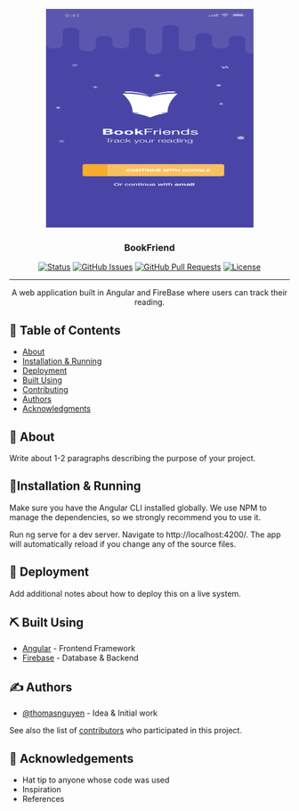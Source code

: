 <p align="center">
  <a href="" rel="noopener">
 <img width=373px height=392px src="https://raw.githubusercontent.com/thomasnguyen/BookFriend/master/repoAssets/preview.png" alt="Project logo"></a>
</p>

<h3 align="center">BookFriend</h3>

<div align="center">

  [![Status](https://img.shields.io/badge/status-active-success.svg)]() 
  [![GitHub Issues](https://img.shields.io/github/issues/thomasnguyen/BLTrees.svg)](https://github.com/thomasnguyen/BookFriend/issues)
  [![GitHub Pull Requests](https://img.shields.io/github/issues-pr/thomasnguyen/BookFriend.svg)](https://github.com/thomasnguyen/BookFriend/pulls)
  [![License](https://img.shields.io/badge/license-MIT-blue.svg)](/LICENSE)

</div>

---

<p align="center"> 
  A web application built in Angular and FireBase where users can track their reading.
    <br> 
</p>

## 📝 Table of Contents
- [About](#about)
- [Installation & Running](#installation_&_running)
- [Deployment](#deployment)
- [Built Using](#built_using)
- [Contributing](../CONTRIBUTING.md)
- [Authors](#authors)
- [Acknowledgments](#acknowledgement)

## 🧐 About <a name = "about"></a>
Write about 1-2 paragraphs describing the purpose of your project.


## 🏁Installation & Running
Make sure you have the Angular CLI installed globally. We use NPM  to manage the dependencies, so we strongly recommend you to use it. 

Run ng serve for a dev server. Navigate to http://localhost:4200/. The app will automatically reload if you change any of the source files.


## 🚀 Deployment <a name = "deployment"></a>
Add additional notes about how to deploy this on a live system.

## ⛏️ Built Using <a name = "built_using"></a>
- [Angular](https://angular.io/) - Frontend Framework
- [Firebase](https://firebase.google.com/) - Database & Backend

## ✍️ Authors <a name = "authors"></a>
- [@thomasnguyen](https://github.com/thomasnguyen) - Idea & Initial work

See also the list of [contributors](https://github.com/thomasnguyen/BLTrees/contributors) who participated in this project.

## 🎉 Acknowledgements <a name = "acknowledgement"></a>
- Hat tip to anyone whose code was used
- Inspiration
- References

